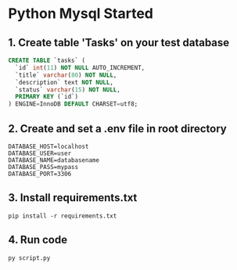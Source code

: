 # Python Mysql Started

## 1. Create table 'Tasks' on your test database

```sql
CREATE TABLE `tasks` (
  `id` int(11) NOT NULL AUTO_INCREMENT,
  `title` varchar(80) NOT NULL,
  `description` text NOT NULL,
  `status` varchar(15) NOT NULL,
  PRIMARY KEY (`id`)
) ENGINE=InnoDB DEFAULT CHARSET=utf8;
```

## 2. Create and set a .env file in root directory

```
DATABASE_HOST=localhost
DATABASE_USER=user
DATABASE_NAME=databasename
DATABASE_PASS=mypass
DATABASE_PORT=3306
```

## 3. Install requirements.txt

```
pip install -r requirements.txt
```

## 4. Run code

```
py script.py
```


